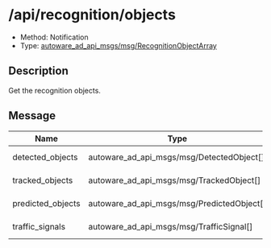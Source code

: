 # /api/recognition/objects

- Method: Notification
- Type: [autoware_ad_api_msgs/msg/RecognitionObjectArray](../type/autoware_ad_api_msgs/msg/recognition_object_array.md)

## Description

Get the recognition objects.

## Message

| Name              | Type                                       | Description       |
| ----------------- | ------------------------------------------ | ----------------- |
| detected_objects  | autoware_ad_api_msgs/msg/DetectedObject[]  | detected objects  |
| tracked_objects   | autoware_ad_api_msgs/msg/TrackedObject[]   | tracked objects   |
| predicted_objects | autoware_ad_api_msgs/msg/PredictedObject[] | predicted objects |
| traffic_signals   | autoware_ad_api_msgs/msg/TrafficSignal[]   | traffic signals   |
